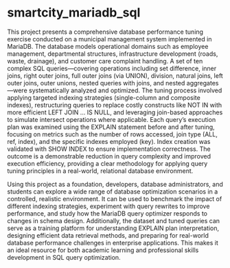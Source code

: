 # smartcity_mariadb_sql
This project presents a comprehensive database performance tuning exercise conducted on a municipal management system implemented in MariaDB. The database models operational domains such as employee management, departmental structures, infrastructure development (roads, waste, drainage), and customer care complaint handling. A set of ten complex SQL queries—covering operations including set difference, inner joins, right outer joins, full outer joins (via UNION), division, natural joins, left outer joins, outer unions, nested queries with joins, and nested aggregates—were systematically analyzed and optimized. The tuning process involved applying targeted indexing strategies (single-column and composite indexes), restructuring queries to replace costly constructs like NOT IN with more efficient LEFT JOIN ... IS NULL, and leveraging join-based approaches to simulate intersect operations where applicable. Each query’s execution plan was examined using the EXPLAIN statement before and after tuning, focusing on metrics such as the number of rows accessed, join type (ALL, ref, index), and the specific indexes employed (key). Index creation was validated with SHOW INDEX to ensure implementation correctness. The outcome is a demonstrable reduction in query complexity and improved execution efficiency, providing a clear methodology for applying query tuning principles in a real-world, relational database environment.

Using this project as a foundation, developers, database administrators, and students can explore a wide range of database optimization scenarios in a controlled, realistic environment. It can be used to benchmark the impact of different indexing strategies, experiment with query rewrites to improve performance, and study how the MariaDB query optimizer responds to changes in schema design. Additionally, the dataset and tuned queries can serve as a training platform for understanding EXPLAIN plan interpretation, designing efficient data retrieval methods, and preparing for real-world database performance challenges in enterprise applications. This makes it an ideal resource for both academic learning and professional skills development in SQL query optimization.


